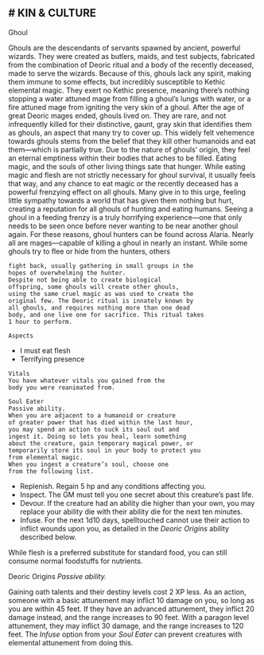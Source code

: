 ## # KIN & CULTURE

Ghoul

Ghouls are the descendants of servants spawned
by ancient, powerful wizards. They were created as
butlers, maids, and test subjects, fabricated from the
combination of Deoric ritual and a body of the
recently deceased, made to serve the wizards.
Because of this, ghouls lack any spirit, making them
immune to some effects, but incredibly susceptible to
Kethic elemental magic. They exert no Kethic
presence, meaning there’s nothing stopping a water
attuned mage from filling a ghoul’s lungs with water,
or a fire attuned mage from igniting the very skin of
a ghoul.
After the age of great Deoric mages ended,
ghouls lived on. They are rare, and not infrequently
killed for their distinctive, gaunt, gray skin that
identifies them as ghouls, an aspect that many try to
cover up. This widely felt vehemence towards ghouls
stems from the belief that they kill other humanoids
and eat them—which is partially true.
Due to the nature of ghouls’ origin, they feel an
eternal emptiness within their bodies that aches to be
filled. Eating magic, and the souls of other living
things sate that hunger. While eating magic and flesh
are not strictly necessary for ghoul survival, it
usually feels that way, and any chance to eat magic
or the recently deceased has a powerful frenzying
effect on all ghouls. Many give in to this urge,
feeling little sympathy towards a world that has
given them nothing but hurt, creating a reputation for
all ghouls of hunting and eating humans. Seeing a
ghoul in a feeding frenzy is a truly horrifying
experience—one that only needs to be seen once
before never wanting to be near another ghoul again.
For these reasons, ghoul hunters can be found
across Alaria. Nearly all are mages—capable of
killing a ghoul in nearly an instant. While some
ghouls try to flee or hide from the hunters, others

```
fight back, usually gathering in small groups in the
hopes of overwhelming the hunter.
Despite not being able to create biological
offspring, some ghouls will create other ghouls,
using the same cruel magic as was used to create the
original few. The Deoric ritual is innately known by
all ghouls, and requires nothing more than one dead
body, and one live one for sacrifice. This ritual takes
1 hour to perform.
```

```
Aspects
```

- I must eat flesh
- Terrifying presence

```
Vitals
You have whatever vitals you gained from the
body you were reanimated from.
```

```
Soul Eater
Passive ability.
When you are adjacent to a humanoid or creature
of greater power that has died within the last hour,
you may spend an action to suck its soul out and
ingest it. Doing so lets you heal, learn something
about the creature, gain temporary magical power, or
temporarily store its soul in your body to protect you
from elemental magic.
When you ingest a creature’s soul, choose one
from the following list.
```

- Replenish. Regain 5 hp and any conditions
  affecting you.
- Inspect. The GM must tell you one secret about
  this creature’s past life.
- Devour. If the creature had an ability die higher
  than your own, you may replace your ability die
  with their ability die for the next ten minutes.
- Infuse. For the next 1d10 days, spelltouched
  cannot use their action to inflict wounds upon you,
  as detailed in the _Deoric Origins_ ability described
  below.

While flesh is a preferred substitute for standard
food, you can still consume normal foodstuffs for
nutrients.

Deoric Origins
_Passive ability._

Gaining oath talents and their destiny levels cost
2 XP less.
As an action, someone with a basic attunement
may inflict 10 damage on you, so long as you are
within 45 feet. If they have an advanced attunement,
they inflict 20 damage instead, and the range
increases to 90 feet. With a paragon level
attunement, they may inflict 30 damage, and the
range increases to 120 feet. The _Infuse_ option from
your _Soul Eater_ can prevent creatures with elemental
attunement from doing this.
